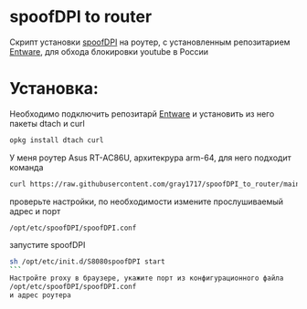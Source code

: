 # spoofDPI to router
Скрипт установки [spoofDPI](https://github.com/xvzc/SpoofDPI) на роутер, с установленным репозитарием [Entware](https://github.com/Entware/Entware), для обхода блокировки youtube в России

# Установка:
Необходимо подключить репозитарй [Entware](https://github.com/Entware/Entware) и установить из него пакеты dtach и curl
````sh
opkg install dtach curl
````
У меня роутер Asus RT-AC86U, архитекрура arm-64, для него подходит команда<br>
````sh
curl https://raw.githubusercontent.com/gray1717/spoofDPI_to_router/main/install.sh | bash -s linux-arm64
````
проверьте настройки, по необходимости измените прослушиваемый адрес и порт
````
/opt/etc/spoofDPI/spoofDPI.conf
````
запустите spoofDPI
````sh
sh /opt/etc/init.d/S8080spoofDPI start
```
Настройте proxy в браузере, укажите порт из конфигурационного файла
/opt/etc/spoofDPI/spoofDPI.conf
и адрес роутера
